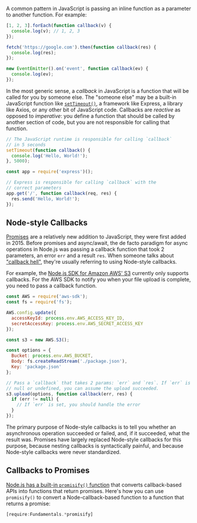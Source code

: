 A common pattern in JavaScript is passing an inline function as a parameter to another function. For example:

```javascript
[1, 2, 3].forEach(function callback(v) {
  console.log(v); // 1, 2, 3
});

fetch('https://google.com').then(function callback(res) {
  console.log(res);
});

new EventEmitter().on('event', function callback(ev) {
  console.log(ev);
});
```

In the most generic sense, a _callback_ in JavaScript is a function that will
be called for you by someone else. The "someone else" may be a built-in JavaScript
function like [`setTimeout()`](https://developer.mozilla.org/en-US/docs/Web/API/WindowOrWorkerGlobalScope/setTimeout), a framework like Express, a library like Axios, or any other bit of
JavaScript code. Callbacks are _reactive_ as opposed to _imperative_: you define a function that should be called by another section of code, but you are not responsible for calling that function.

```javascript
// The JavaScript runtime is responsible for calling `callback`
// in 5 seconds
setTimeout(function callback() {
  console.log('Hello, World!');
}, 5000); 

const app = require('express')();

// Express is responsible for calling `callback` with the
// correct parameters
app.get('/', function callback(req, res) {
  res.send('Hello, World!');
});
```

## Node-style Callbacks

[Promises](/tutorials/fundamentals/promise) are a relatively new addition to JavaScript, they were first added
in 2015. Before promises and async/await, the de facto paradigm for async
operations in Node.js was passing a callback function that took 2 parameters,
an error `err` and a result `res`. When someone talks about ["callback hell"](https://thecodebarbarian.com/2015/03/20/callback-hell-is-a-myth),
they're usually referring to using Node-style callbacks.

For example, the [Node.js SDK for Amazon AWS' S3](https://masteringjs.io/tutorials/node/s3) currently only supports callbacks. For the AWS SDK to notify you when your file upload is complete, you need to pass a callback function.

```javascript
const AWS = require('aws-sdk');
const fs = require('fs');

AWS.config.update({
  accessKeyId: process.env.AWS_ACCESS_KEY_ID,
  secretAccessKey: process.env.AWS_SECRET_ACCESS_KEY
});

const s3 = new AWS.S3();

const options = {
  Bucket: process.env.AWS_BUCKET,
  Body: fs.createReadStream('./package.json'),
  Key: 'package.json'
};

// Pass a `callback` that takes 2 params: `err` and `res`. If `err` is
// null or undefined, you can assume the upload succeeded.
s3.upload(options, function callback(err, res) {
  if (err != null) {
    // If `err` is set, you should handle the error
  }
});
```

The primary purpose of Node-style callbacks is to tell you whether an asynchronous
operation succeeded or failed, and, if it succeeded, what the result was.
Promises have largely replaced Node-style callbacks for this purpose, because
nesting callbacks is syntactically painful, and because Node-style callbacks
were never standardized.

## Callbacks to Promises

[Node.js has a built-in `promisify()` function](https://nodejs.org/api/util.html#util_util_promisify_original) that converts callback-based APIs into functions that return promises. Here's how you can use `promisify()` to convert a Node-callback-based function to a function that returns a promise:

```javascript
[require:Fundamentals.*promisify]
```